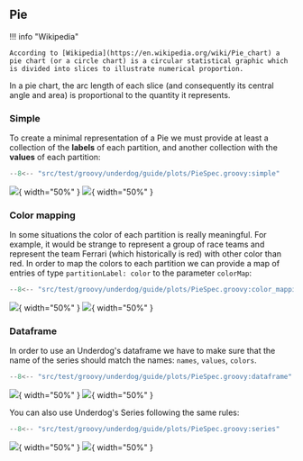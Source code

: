 ## Pie

!!! info "Wikipedia"

    According to [Wikipedia](https://en.wikipedia.org/wiki/Pie_chart) a pie chart (or a circle chart) is a circular statistical graphic which is divided into slices to illustrate numerical proportion.

In a pie chart, the arc length of each slice (and consequently its central angle and area) is proportional to the quantity it represents.

### Simple

To create a minimal representation of a Pie we must provide at least a collection of the **labels** of each partition, and
another collection with the **values** of each partition:

```groovy title="building pie"
--8<-- "src/test/groovy/underdog/guide/plots/PieSpec.groovy:simple"
```

![](images/pie_simple.png#only-light){ width="50%" }
![](images/pie_simple_dark.png#only-dark){ width="50%" }

### Color mapping

In some situations the color of each partition is really meaningful. For example, it would be strange to represent a 
group of race teams and represent the team Ferrari (which historically is red) with other color than red. In order
to map the colors to each partition we can provide a map of entries of type `partitionLabel: color` 
to the parameter `colorMap`:

```groovy title="color mapping"
--8<-- "src/test/groovy/underdog/guide/plots/PieSpec.groovy:color_mapping"
```

![](images/pie_color_mapping.png#only-light){ width="50%" }
![](images/pie_color_mapping_dark.png#only-dark){ width="50%" }

### Dataframe

In order to use an Underdog's dataframe we have to make sure that the name of the series should match 
the names: `names`, `values`, `colors`. 

```groovy title="dataframe"
--8<-- "src/test/groovy/underdog/guide/plots/PieSpec.groovy:dataframe"
```

![](images/pie_dataframe.png#only-light){ width="50%" }
![](images/pie_dataframe_dark.png#only-dark){ width="50%" }

You can also use Underdog's Series following the same rules:

```groovy title="series"
--8<-- "src/test/groovy/underdog/guide/plots/PieSpec.groovy:series"
```

![](images/pie_series.png#only-light){ width="50%" }
![](images/pie_series_dark.png#only-dark){ width="50%" }